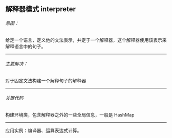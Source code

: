 ## 解释器模式 interpreter
###### 意图：

给定一个语言，定义他的文法表示，并定于一个解释器，这个解释器使用该表示来解释语言中的句子。

---
###### 主要解决：

对于固定文法构建一个解释句子的解释器

---
###### 关键代码

构建环境类，包含解释器之外的一些全局信息，一般是 HashMap

---
应用实例：编译器、运算表达式计算。
